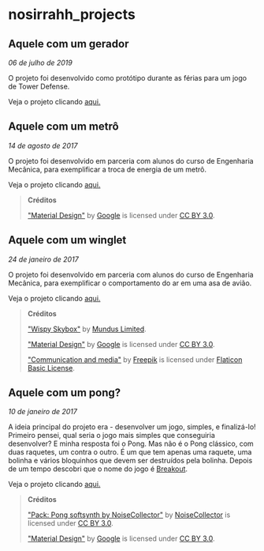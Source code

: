 # nosirrahh_projects

## Aquele com um gerador

*06 de julho de 2019*

O projeto foi desenvolvido como protótipo durante as férias para um jogo de Tower Defense.

Veja o projeto clicando [aqui.](https://nosirrahh.github.io/nosirrahh_projects/spawner_example/index.html)

## Aquele com um metrô

*14 de agosto de 2017*

O projeto foi desenvolvido em parceria com alunos do curso de Engenharia Mecânica, para exemplificar a troca de energia de um metrô.

Veja o projeto clicando [aqui.](https://nosirrahh.github.io/nosirrahh_projects/subway/index.html)

>**Créditos**
>
>["Material Design"](http://www.flaticon.com/packs/material-design) by [Google](http://www.flaticon.com/authors/google) is licensed under [CC BY 3.0](https://creativecommons.org/licenses/by/3.0/).

## Aquele com um winglet

*24 de janeiro de 2017*

O projeto foi desenvolvido em parceria com alunos do curso de Engenharia Mecânica, para exemplificar o comportamento do ar em uma asa de avião.

Veja o projeto clicando [aqui.](https://nosirrahh.github.io/nosirrahh_projects/winglet/index.html)

>**Créditos**
>
>["Wispy Skybox"](https://www.assetstore.unity3d.com/en/#!/content/21737) by [Mundus Limited](https://www.assetstore.unity3d.com/en/#!/search/page=1/sortby=popularity/query=publisher:4555).
>
>["Material Design"](http://www.flaticon.com/packs/material-design) by [Google](http://www.flaticon.com/authors/google) is licensed under [CC BY 3.0](https://creativecommons.org/licenses/by/3.0/).
>
>["Communication and media"](http://www.flaticon.com/packs/communication-and-media) by [Freepik](http://www.flaticon.com/authors/freepik) is licensed under [Flaticon Basic License](http://file000.flaticon.com/downloads/license/license.pdf).

## Aquele com um pong?

*10 de janeiro de 2017*

A ideia principal do projeto era - desenvolver um jogo, simples, e finalizá-lo! Primeiro pensei, qual seria o jogo mais simples que conseguiria desenvolver? E minha resposta foi o Pong. Mas não é o Pong clássico, com duas raquetes, um contra o outro. É um que tem apenas uma raquete, uma bolinha e vários bloquinhos que devem ser destruídos pela bolinha. 
Depois de um tempo descobri que o nome do jogo é [Breakout](https://pt.wikipedia.org/wiki/Breakout_(jogo_eletr%C3%B4nico)).

Veja o projeto clicando [aqui.](https://nosirrahh.github.io/nosirrahh_projects/nosirrahh_pong/index.html)

>**Créditos**
>
>["Pack: Pong softsynth by NoiseCollector"](https://www.freesound.org/people/NoiseCollector/packs/254/) by [NoiseCollector](https://www.freesound.org/people/NoiseCollector/) is licensed under [CC BY 3.0](https://creativecommons.org/licenses/by/3.0/).
>
>["Material Design"](http://www.flaticon.com/packs/material-design) by [Google](http://www.flaticon.com/authors/google) is licensed under [CC BY 3.0](https://creativecommons.org/licenses/by/3.0/).
